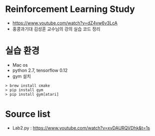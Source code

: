 # Reinforcement Learning Study
- https://www.youtube.com/watch?v=dZ4vw6v3LcA
- 홍콩과기대 김성훈 교수님의 강의 실습 코드 정리

# 실습 환경
 - Mac os
 - python 2.7, tensorflow 0.12
 - gym 설치
 
 ```buildoutcfg
 > brew install cmake
 > pip install gym
 > pip install gym[atari]
 ```
 
# Source list
 - Lab2.py : https://www.youtube.com/watch?v=xvDAURQVDhk&t=1s